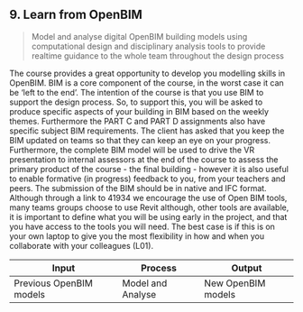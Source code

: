 ## 9. Learn from OpenBIM
> Model and analyse digital OpenBIM building models using computational design and disciplinary analysis tools to provide realtime guidance to the whole team throughout the design process

The course provides a  great opportunity to develop you modelling skills in OpenBIM. BIM is a core component of the course, in the worst case it can be ‘left to the end’. The intention of the course is that you use BIM to support the design process. So, to support this, you will be asked to produce specific aspects of your building in BIM based on the weekly themes. Furthermore the PART C and PART D assignments also have specific subject BIM requirements. The client has asked that you keep the BIM updated on teams so that they can keep an eye on your progress. Furthermore, the complete BIM model will be used to drive the VR presentation to internal assessors at the end of the course to assess the primary product of the course - the final building - however it is also useful to enable formative (in progress) feedback to you, from your teachers and peers. The submission of the BIM should be in native and IFC format. Although through a link to 41934 we encourage the use of Open BIM tools, many teams groups choose to use Revit although, other tools are available, it is important to define what you will be using early in the project, and that you have access to the tools you will need. The best case is if this is on your own laptop to give you the most flexibility in how and when you collaborate with your colleagues (L01). 

| Input | Process | Output |
|-------|---------|--------|
| Previous OpenBIM models    | Model and Analyse     | New OpenBIM models     |
